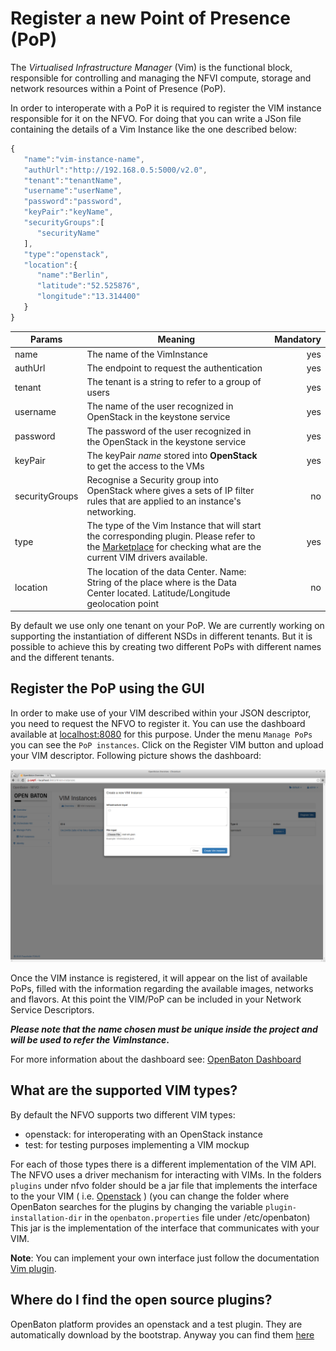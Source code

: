 # Register a new Point of Presence (PoP)

The *Virtualised Infrastructure Manager* (Vim) is the functional block, responsible for controlling and managing the
 NFVI compute, storage and network resources within a Point of Presence (PoP).
 
In order to interoperate with a PoP it is required to register the VIM instance responsible for it on the NFVO. For doing that you can write a JSon file containing the details of a Vim Instance like the one described below: 


```javascript
{  
   "name":"vim-instance-name",
   "authUrl":"http://192.168.0.5:5000/v2.0",
   "tenant":"tenantName",
   "username":"userName",
   "password":"password",
   "keyPair":"keyName",
   "securityGroups":[  
      "securityName"
   ],
   "type":"openstack",
   "location":{  
      "name":"Berlin",
      "latitude":"52.525876",
      "longitude":"13.314400"
   }
}

```

| Params         | Meaning                                                                                                                                                                                | Mandatory |
|----------------|----------------------------------------------------------------------------------------------------------------------------------------------------------------------------------------|----------:|
| name           | The name of the VimInstance                                                                                                                                                            |       yes |
| authUrl        | The endpoint to request the authentication                                                                                                                                             |       yes |
| tenant         | The tenant is a string to refer to a group of users                                                                                                                                    |       yes |
| username       | The name of the user recognized in OpenStack in the keystone service                                                                                                                   |       yes |
| password       | The password of the user recognized in the OpenStack in the keystone service                                                                                                           |       yes |
| keyPair        | The keyPair _name_ stored into **OpenStack** to get the access to the VMs                                                                                                              |       yes |
| securityGroups | Recognise a Security group into OpenStack where gives a sets of IP filter rules that are applied to an instance's networking.                                                          |        no |
| type           | The type of the Vim Instance that will start the corresponding plugin. Please refer to the [Marketplace][marketplace-drivers] for checking what are the current VIM drivers available. |       yes |
| location       | The location of the data Center. Name: String of the place where is the Data Center located. Latitude/Longitude geolocation point                                                      |        no |

By default we use only one tenant on your PoP. We are currently working on supporting the instantiation of different NSDs in different tenants. But it is possible to achieve this by creating two different PoPs with different names and the different tenants. 

## Register the PoP using the GUI
In order to make use of your VIM described within your JSON descriptor, you need to request the NFVO to register it. 
You can use the dashboard available at [localhost:8080] for this purpose. 
Under the menu `Manage PoPs` you can see the `PoP instances`. Click on the Register VIM button and upload your VIM descriptor. Following picture shows the dashboard: 

![register a new PoP][register-new-pop]

Once the VIM instance is registered, it will appear on the list of available PoPs, filled with the information regarding the available images, networks and flavors. At this point the VIM/PoP can be included in your Network Service Descriptors.

**_Please note that the name chosen must be unique inside the project and will be used to refer the VimInstance_.**

For more information about the dashboard see: [OpenBaton Dashboard]

## What are the supported VIM types?

By default the NFVO supports two different VIM types: 

* openstack: for interoperating with an OpenStack instance
* test: for testing purposes implementing a VIM mockup

For each of those types there is a different implementation of the VIM API. The NFVO uses a driver mechanism for interacting with VIMs. In the folders `plugins` under nfvo folder should be a jar file that implements the interface to the your VIM ( i.e. [Openstack][openstack-link] )
(you can change the folder where OpenBaton searches for the plugins by changing the variable `plugin-installation-dir` in the `openbaton.properties` file under /etc/openbaton)
This jar is the implementation of the interface that communicates with your VIM.

**Note**: You can implement your own interface just follow the documentation [Vim plugin].

## Where do I find the open source plugins?

OpenBaton platform provides an openstack and a test plugin. They are automatically download by the bootstrap. Anyway you can find them [here](http://get.openbaton.org/plugins)

[localhost:8080]:localhost:8080
[marketplace-drivers]: http://marketplace.openbaton.org:8082/#/
[OpenBaton Dashboard]:nfvo-how-to-use-gui
[OpenBaton Dashboard]:nfvo-how-to-use-gui.md
[openstack-link]:https://www.openstack.org/
[register-new-pop]:images/vim-instance-register-new-pop.png
[Vim plugin]:vim-plugin.md

<!---
Script for open external links in a new tab
-->
<script type="text/javascript" charset="utf-8">
      // Creating custom :external selector
      $.expr[':'].external = function(obj){
          return !obj.href.match(/^mailto\:/)
                  && (obj.hostname != location.hostname);
      };
      $(function(){
        $('a:external').addClass('external');
        $(".external").attr('target','_blank');
      })
</script>